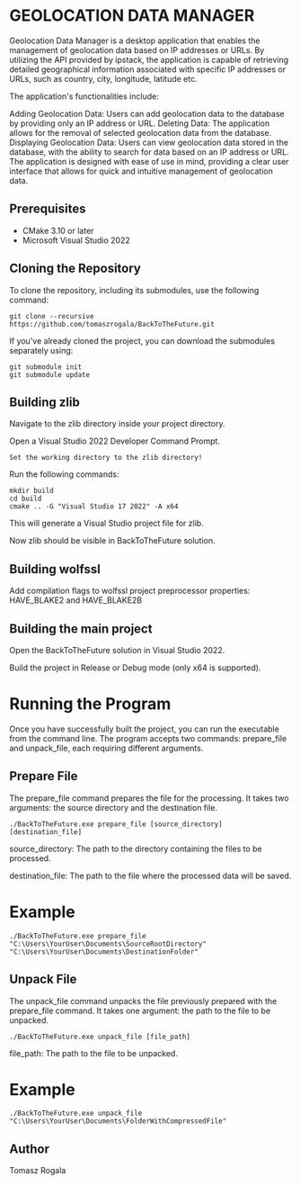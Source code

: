 # GEOLOCATION DATA MANAGER

Geolocation Data Manager is a desktop application that enables the management of geolocation data based on IP addresses or URLs. By utilizing the API provided by ipstack, the application is capable of retrieving detailed geographical information associated with specific IP addresses or URLs, such as country, city, longitude, latitude etc.


The application's functionalities include:

Adding Geolocation Data: Users can add geolocation data to the database by providing only an IP address or URL.
Deleting Data: The application allows for the removal of selected geolocation data from the database.
Displaying Geolocation Data: Users can view geolocation data stored in the database, with the ability to search for data based on an IP address or URL.
The application is designed with ease of use in mind, providing a clear user interface that allows for quick and intuitive management of geolocation data.

## Prerequisites

- CMake 3.10 or later
- Microsoft Visual Studio 2022

## Cloning the Repository

To clone the repository, including its submodules, use the following command:

``` shell
git clone --recursive https://github.com/tomaszrogala/BackToTheFuture.git
```

If you've already cloned the project, you can download the submodules separately using:

``` shell
git submodule init
git submodule update
```

## Building zlib
Navigate to the zlib directory inside your project directory.

Open a Visual Studio 2022 Developer Command Prompt.

``` shell
Set the working directory to the zlib directory!
```

Run the following commands:

``` shell
mkdir build
cd build
cmake .. -G "Visual Studio 17 2022" -A x64
```
This will generate a Visual Studio project file for zlib.

Now zlib should be visible in BackToTheFuture solution.

## Building wolfssl
Add compilation flags to wolfssl project preprocessor properties: HAVE_BLAKE2 and HAVE_BLAKE2B

## Building the main project
Open the BackToTheFuture solution in Visual Studio 2022.

Build the project in Release or Debug mode (only x64 is supported).

# Running the Program
Once you have successfully built the project, you can run the executable from the command line. The program accepts two commands: prepare_file and unpack_file, each requiring different arguments.

## Prepare File
The prepare_file command prepares the file for the processing. It takes two arguments: the source directory and the destination file.

```shell
./BackToTheFuture.exe prepare_file [source_directory] [destination_file]
```

source_directory: The path to the directory containing the files to be processed.

destination_file: The path to the file where the processed data will be saved.

# Example
```shell
./BackToTheFuture.exe prepare_file "C:\Users\YourUser\Documents\SourceRootDirectory" "C:\Users\YourUser\Documents\DestinationFolder"
```

## Unpack File
The unpack_file command unpacks the file previously prepared with the prepare_file command. It takes one argument: the path to the file to be unpacked.

```shell
./BackToTheFuture.exe unpack_file [file_path]
```

file_path: The path to the file to be unpacked.

# Example
```shell
./BackToTheFuture.exe unpack_file "C:\Users\YourUser\Documents\FolderWithCompressedFile"
```

## Author
Tomasz Rogala
